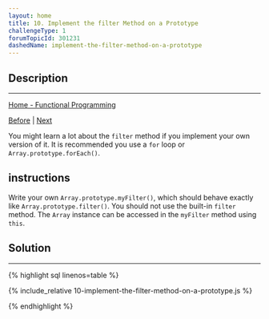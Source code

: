 ```yaml
---
layout: home
title: 10. Implement the filter Method on a Prototype
challengeType: 1
forumTopicId: 301231
dashedName: implement-the-filter-method-on-a-prototype
---
```


<div class="row">
<div class="columnStmt" markdown="1">

## Description
------

[Home - Functional Programming](../functional-programming/README.md)

[Before](./09-use-the-filter-method-to-extract-data-from-an-array.md)  | [Next](./11-return-part-of-an-array-using-the-slice-method.md) 

You might learn a lot about the `filter` method if you implement your own version of it. It is recommended you use a `for` loop or `Array.prototype.forEach()`.

##  instructions 

Write your own `Array.prototype.myFilter()`, which should behave exactly like `Array.prototype.filter()`. You should not use the built-in `filter` method. The `Array` instance can be accessed in the `myFilter` method using `this`.

</div>
<div class="columnSol" markdown="1">

## Solution
------

{% highlight sql linenos=table %}

{% include_relative 10-implement-the-filter-method-on-a-prototype.js %}

{% endhighlight %}

</div>
</div>


